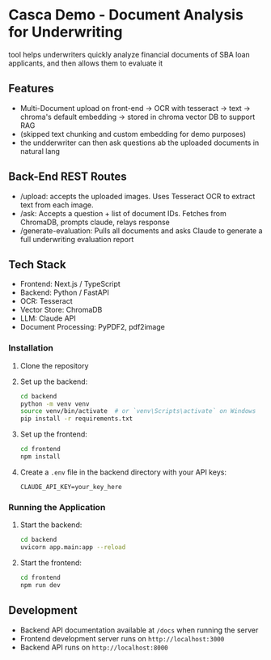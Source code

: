 # Casca Demo - Document Analysis for Underwriting

tool helps underwriters quickly analyze financial documents of SBA loan applicants, and then allows them to evaluate it

## Features

- Multi-Document upload on front-end -> OCR with tesseract -> text -> chroma's default embedding -> stored in chroma vector DB to support RAG
- (skipped text chunking and custom embedding for demo purposes)
- the undderwriter can then ask questions ab the uploaded documents in natural lang

## Back-End REST Routes

- /upload: accepts the uploaded images. Uses Tesseract OCR to extract text from each image.
- /ask: Accepts a question + list of document IDs. Fetches from ChromaDB, prompts claude, relays response
- /generate-evaluation: Pulls all documents and asks Claude to generate a full underwriting evaluation report

## Tech Stack

- Frontend: Next.js / TypeScript
- Backend: Python / FastAPI
- OCR: Tesseract
- Vector Store: ChromaDB
- LLM: Claude API
- Document Processing: PyPDF2, pdf2image

### Installation

1. Clone the repository
2. Set up the backend:
   ```bash
   cd backend
   python -m venv venv
   source venv/bin/activate  # or `venv\Scripts\activate` on Windows
   pip install -r requirements.txt
   ```

3. Set up the frontend:
   ```bash
   cd frontend
   npm install
   ```

4. Create a `.env` file in the backend directory with your API keys:
   ```
   CLAUDE_API_KEY=your_key_here
   ```

### Running the Application

1. Start the backend:
   ```bash
   cd backend
   uvicorn app.main:app --reload
   ```

2. Start the frontend:
   ```bash
   cd frontend
   npm run dev
   ```

## Development

- Backend API documentation available at `/docs` when running the server
- Frontend development server runs on `http://localhost:3000`
- Backend API runs on `http://localhost:8000`
